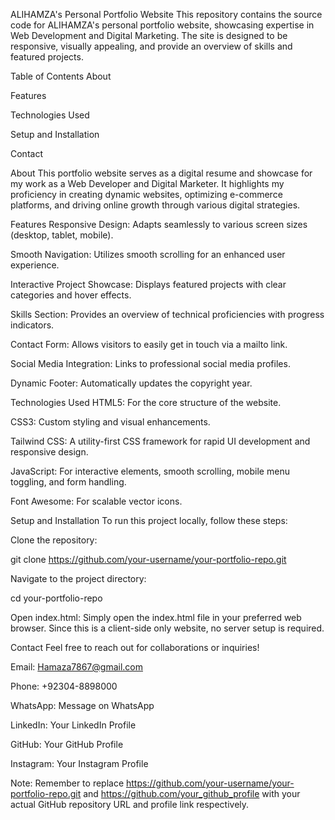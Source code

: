 ALIHAMZA's Personal Portfolio Website
This repository contains the source code for ALIHAMZA's personal portfolio website, showcasing expertise in Web Development and Digital Marketing. The site is designed to be responsive, visually appealing, and provide an overview of skills and featured projects.

Table of Contents
About

Features

Technologies Used

Setup and Installation

Contact

About
This portfolio website serves as a digital resume and showcase for my work as a Web Developer and Digital Marketer. It highlights my proficiency in creating dynamic websites, optimizing e-commerce platforms, and driving online growth through various digital strategies.

Features
Responsive Design: Adapts seamlessly to various screen sizes (desktop, tablet, mobile).

Smooth Navigation: Utilizes smooth scrolling for an enhanced user experience.

Interactive Project Showcase: Displays featured projects with clear categories and hover effects.

Skills Section: Provides an overview of technical proficiencies with progress indicators.

Contact Form: Allows visitors to easily get in touch via a mailto link.

Social Media Integration: Links to professional social media profiles.

Dynamic Footer: Automatically updates the copyright year.

Technologies Used
HTML5: For the core structure of the website.

CSS3: Custom styling and visual enhancements.

Tailwind CSS: A utility-first CSS framework for rapid UI development and responsive design.

JavaScript: For interactive elements, smooth scrolling, mobile menu toggling, and form handling.

Font Awesome: For scalable vector icons.

Setup and Installation
To run this project locally, follow these steps:

Clone the repository:

git clone https://github.com/your-username/your-portfolio-repo.git

Navigate to the project directory:

cd your-portfolio-repo

Open index.html:
Simply open the index.html file in your preferred web browser. Since this is a client-side only website, no server setup is required.

Contact
Feel free to reach out for collaborations or inquiries!

Email: Hamaza7867@gmail.com

Phone: +92304-8898000

WhatsApp: Message on WhatsApp

LinkedIn: Your LinkedIn Profile

GitHub: Your GitHub Profile

Instagram: Your Instagram Profile

Note: Remember to replace https://github.com/your-username/your-portfolio-repo.git and https://github.com/your_github_profile with your actual GitHub repository URL and profile link respectively.
